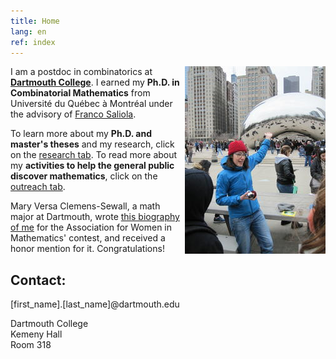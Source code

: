 ```yaml
---
title: Home
lang: en
ref: index
---
```


<img style="float: right;" src="photo_Nadia.jpg" title="While presenting the topology hidden in the Cloud Gate to middle school students, in Chicago.">

I am a postdoc in combinatorics at [**Dartmouth College**](https://math.dartmouth.edu). I earned my **Ph.D. in Combinatorial Mathematics** from Université du Québec à Montréal under the advisory of [Franco Saliola](http://lacim.uqam.ca/~saliola/).

To learn more about my  **Ph.D. and master's theses** and my research, click on the [research tab](research). To read more about my **activities to help the general public discover mathematics**, click on the [outreach tab](outreach).

Mary Versa Clemens-Sewall, a math major at Dartmouth, wrote [this biography of me](https://math.dartmouth.edu/~awmcontest/2020winners/Mary_Versa_Clemens-Sewall.pdf) for the Association for Women in Mathematics' contest, and received a honor mention for it. Congratulations!

## Contact:

[first_name].[last_name]@dartmouth.edu

Dartmouth College <br />
Kemeny Hall  <br />
Room 318

